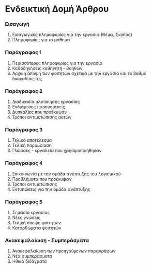 # Ενδεικτική Δομή Άρθρου

### Εισαγωγή
1. Εισαγωγικές πληροφορίες για την εργασία (Θέμα, Σκοπός)
2. Πληροφορίες για το μάθημα

### Παράγραφος 1
1. Περισσότερες πληροφορίες για την εργασία
2. Καθοδηγήσεις καθηγητή - βοηθών
3. Αρχική άποψη των φοιτητών σχετικά με την εργασία και το βαθμό δυσκολίας της

### Παράγραφος 2
1. Διαδικασία υλοποίησης εργασίας
2. Ενδιάμεσες παρουσιάσεις
3. Δυσκολίες που προέκυψαν
4. Τρόποι αντιμετώπισης αυτών

### Παράγραφος 3
1. Τελικό αποτέλεσμα
2. Τελική παρουσίαση
3. Γλώσσες - εργαλεία που χρησιμοποιήθηκαν

### Παράγραφος 4
1. Επικοινωνία με την ομάδα ανάπτυξης του λογισμικού
2. Προβλήματα που προέκυψαν
3. Τρόποι αντιμετώπισης
4. Εντυπώσεις για την ομάδα ανάπτυξης

### Παράγραφος 5
1. Σημασία εργασίας
2. Νέες γνώσεις
3. Τελική άποψη φοιτητών
4. Κατορθώματα φοιτητών

### Ανακεφαλαίωση - Συμπεράσματα
1. Ανακεφαλαίωση των προηγούμενων παραγράφων
2. Νέα συμπεράσματα
3. Ηθικά διδάγματα
